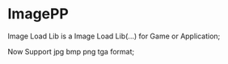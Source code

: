 ImagePP
=======

Image Load Lib is a Image Load Lib(...) for  Game or Application;

Now Support jpg bmp png tga format;
